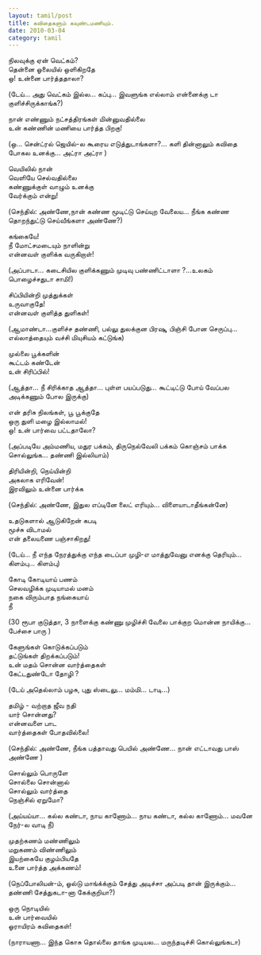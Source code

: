 ```yaml
---
layout: tamil/post
title: கவிதைகளும் கவுண்டமணியும்.
date: 2010-03-04
category: tamil
---
```


நிலவுக்கு ஏன் வெட்கம்? <br/>
தென்னை ஓலையில் ஒளிகிறதே <br/>
ஒ! உன்னை பார்த்ததாலா?

(டேய்... அது வெட்கம் இல்ல... கப்பு... இவளுங்க எல்லாம் என்னைக்கு டா குளிச்சிருக்காங்க?)

நான் எண்ணும் நட்சத்திரங்கள் மின்னுவதில்லை <br/>
உன் கண்ணின் மணியை பார்த்த பிறகு!

(ஒ... சென்ட்ரல் ஜெயில்-ல கூரைய எடுத்துடாங்களா?... களி தின்னாலும் கவிதை போகல உனக்கு... அட்ரா அட்ரா )

வெயிலில் நான் <br/>
வெளியே செல்வதில்லை <br/>
கண்ணுக்குள் வாழும் உனக்கு <br/>
வேர்க்கும் என்று!

(செந்தில்: அண்ணே,நான் கண்ண மூடிட்டு செய்யுற வேலைய... நீங்க கண்ண தொறந்துட்டு செய்வீங்களா அண்ணே?)

கங்கையே! <br/>
நீ மோட்சமடையும் நாளின்று <br/>
என்னவள் குளிக்க வருகிறாள்!

(அப்பாடா... கடைசியில குளிக்கணும் முடிவு பண்ணிட்டாளா ?...உலகம் பொழைச்சதுடா சாமி!)

சிப்பியின்றி முத்துக்கள் <br/>
உருவாகுதே! <br/>
என்னவள் குளித்த துளிகள்!

(ஆமாண்டா...குளிச்ச தண்ணி, பல்லு துலக்குன பிரஷு, பிஞ்சி போன செருப்பு... எல்லாத்தையும் வச்சி மியுசியம் கட்டுங்க)

முல்லை பூக்களின் <br/>
கூட்டம் கண்டேன் <br/>
உன் சிரிப்பில்!

(ஆத்தா... நீ சிரிக்காத ஆத்தா... புள்ள பயப்படுது... கூட்டிட்டு போய் வேப்பல அடிக்கணும் போல இருக்கு)

என் தரிசு நிலங்கள், பூ பூக்குதே <br/>
ஒரு துளி மழை இல்லாமல்! <br/>
ஒ! உன் பார்வை பட்டதாலோ?

(அப்படியே அம்மணிய, மதுர பக்கம், திருநெல்வேலி பக்கம் கொஞ்சம் பாக்க சொல்லுங்க... தண்ணி இல்லியாம்)

திரியின்றி, நெய்யின்றி <br/>
அகலாக எரிவேன்! <br/>
இரவிலும் உன்னை பார்க்க

(செந்தில்: அண்ணே, இதுல எப்டினே லைட் எரியும்... விளையாடாதீங்கன்னே)

உதடுகளால் ஆடுகிறேன் கபடி <br/>
மூச்சு விடாமல் <br/>
என் தலையணை பஞ்சாகிறது!

(டேய்... நீ எந்த நேரத்துக்கு எந்த டைப்பா முழி-எ மாத்துவேனு எனக்கு தெரியும்... கிளம்பு... கிளம்பு)

கோடி கோடியாய் பணம் <br/>
செலவழிக்க முடியாமல் மனம் <br/>
நகை விரும்பாத நங்கையாய் <br/>
நீ

(30 ரூபா குடுத்தா, 3 நாளைக்கு கண்ணு முழிச்சி வேலை பாக்குற மொன்ன நாயிக்கு... பேச்சை பாரு )

கேளுங்கள் கொடுக்கப்படும் <br/>
தட்டுங்கள் திறக்கப்படும்! <br/>
உன் மதம் சொன்ன வார்த்தைகள் <br/>
கேட்டதுண்டோ தோழி ?

(டேய் அதெல்லாம் பழசு, புது ஸ்டைலு... மம்மி... டாடி...)

தமிழ் - வற்றாத ஜீவ நதி <br/>
யார் சொன்னது? <br/>
என்னவளை பாட <br/>
வார்த்தைகள் போதவில்லை!

(செந்தில்: அண்ணே, நீங்க பத்தாவது பெயில் அண்ணே... நான் எட்டாவது பாஸ் அண்ணே )

சொல்லும் பொருளே <br/>
சொல்லை சொன்னால் <br/>
சொல்லும் வார்த்தை <br/>
நெஞ்சில் ஏறுமோ?

(அய்யய்யா... கல்ல கண்டா, நாய காணோம்... நாய கண்டா, கல்ல காணோம்... மவனே நேர்-ல வாடி நீ)

முதற்கணம் மண்ணிலும் <br/>
மறுகணம் விண்ணிலும் <br/>
இயற்கையே குழம்பியதே <br/>
உனை பார்த்த அக்கணம்!

(நெப்போலியன்-ம், ஓல்டு மாங்க்க்கும் சேத்து அடிச்சா அப்படி தான் இருக்கும்... தண்ணி சேத்துகடா-னா கேக்குறியா?)

ஒரு நொடியில் <br/>
உன் பார்வையில் <br/>
ஓராயிரம் கவிதைகள்!

(நாராயணா... இந்த கொசு தொல்லை தாங்க முடியல... மருந்தடிச்சி கொல்லுங்கடா)
